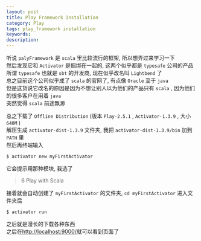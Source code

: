 ```yaml
---
layout: post
title: Play Framework Installation
category: Play
tags: play_framework installation
keywords:
description:
---
```

听说 `palyFramework` 是 `scala` 里比较流行的框架, 所以想弄过来学习一下  
然后发现它和 `Activator` 是捆绑在一起的, 这两个似乎都是 `typesafe` 公司的产品  
所谓 `typesafe` 也就是 `sbt` 的开发商, 现在似乎改名叫 `Lightbend` 了  
总之目前这个公司似乎成了 `scala` 的官网了, 有点像 `Oracle` 至于 `java`  
但是这货说它改名的原因是因为不想让别人以为他们的产品只有 `scala` , 因为他们的很多客户在用着 `java`  
突然觉得 `scala` 前途飘渺

总之下载了 `Offline Distribution` (版本 `Play-2.5.1` , `Activator-1.3.9` , 大小 `640M` )  
解压生成 `activator-dist-1.3.9` 文件夹, 我把 `activator-dist-1.3.9/bin` 加到 `PATH` 里  
然后再终端输入  

```
$ activator new myFirstActivator
```  

它会提示用那种模块, 我选了  

> 6 Play with Scala  

接着就会自动创建了 `myFirstActivator` 的文件夹, `cd myFirstActivator` 进入文件夹后  

```
$ activator run
```  

之后就是漫长的下载各种东西  
之后在[http://localhost:9000/](http://localhost:9000/)就可以看到页面了  


